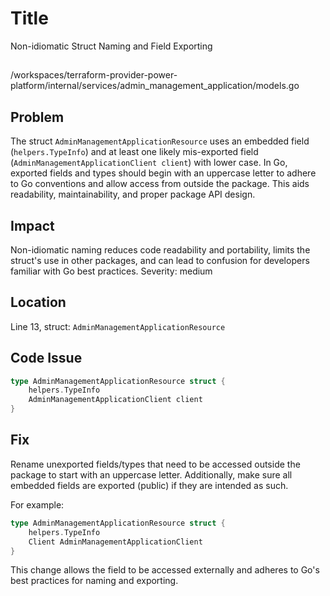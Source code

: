 # Title

Non-idiomatic Struct Naming and Field Exporting

##

/workspaces/terraform-provider-power-platform/internal/services/admin_management_application/models.go

## Problem

The struct `AdminManagementApplicationResource` uses an embedded field (`helpers.TypeInfo`) and at least one likely mis-exported field (`AdminManagementApplicationClient client`) with lower case. In Go, exported fields and types should begin with an uppercase letter to adhere to Go conventions and allow access from outside the package. This aids readability, maintainability, and proper package API design.

## Impact

Non-idiomatic naming reduces code readability and portability, limits the struct's use in other packages, and can lead to confusion for developers familiar with Go best practices. Severity: medium

## Location

Line 13, struct: `AdminManagementApplicationResource`

## Code Issue

```go
type AdminManagementApplicationResource struct {
	helpers.TypeInfo
	AdminManagementApplicationClient client
}
```

## Fix

Rename unexported fields/types that need to be accessed outside the package to start with an uppercase letter. Additionally, make sure all embedded fields are exported (public) if they are intended as such.

For example:

```go
type AdminManagementApplicationResource struct {
	helpers.TypeInfo
	Client AdminManagementApplicationClient
}
```

This change allows the field to be accessed externally and adheres to Go's best practices for naming and exporting.
